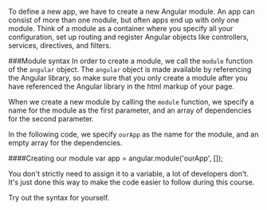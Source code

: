 To define a new app, we have to create a new Angular module. An app can consist of more than one module, but often apps end up with only one module. Think of a module as a container where you specify all your configuration, set up routing and register Angular objects like controllers, services, directives, and filters.

###Module syntax
In order to create a module, we call the `module` function of the `angular` object. The `angular` object is made available by referencing the Angular library, so make sure that you only create a module after you have referenced the Angular library in the html markup of your page.

When we create a new module by calling the `module` function, we specify a name for the module as the first parameter, and an array of dependencies for the second parameter.

In the following code, we specify `ourApp` as the name for the module, and an empty array for the dependencies.

####Creating our module
    var app = angular.module('ourApp', []);

You don't strictly need to assign it to a variable, a lot of developers don't. It's just done this way to make the code easier to follow during this course.

Try out the syntax for yourself.

